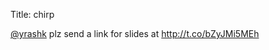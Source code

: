 Title: chirp

<a href="http://twitter.com/yrashk">@yrashk</a> plz send a link for slides at <a href="http://t.co/bZyJMi5MEh">http://t.co/bZyJMi5MEh</a>
